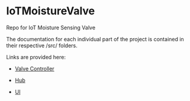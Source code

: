 # IoTMoistureValve
Repo for IoT Moisture Sensing Valve

The documentation for each individual part of the project is contained in their respective /src/ folders.

Links are provided here:

* [Valve Controller](src/relay_device)


* [Hub](src/hub/Hub_V0.1)


* [UI](/src/user%20interface/UI)